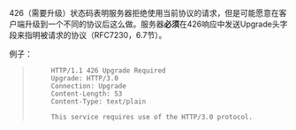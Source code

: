 426（需要升级）状态码表明服务器拒绝使用当前协议的请求，但是可能愿意在客户端升级到一个不同的协议后这么做。服务器**必须**在426响应中发送Upgrade头字段来指明被请求的协议（RFC7230，6.7节）。

例子：

> ```
>      HTTP/1.1 426 Upgrade Required
>      Upgrade: HTTP/3.0
>      Connection: Upgrade
>      Content-Length: 53
>      Content-Type: text/plain
>
>      This service requires use of the HTTP/3.0 protocol.
> ```